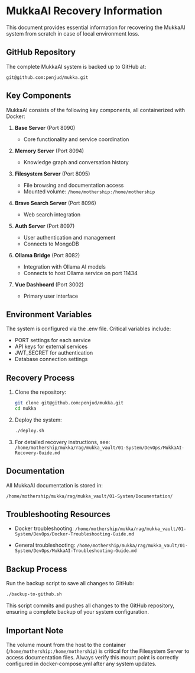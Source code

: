 # MukkaAI Recovery Information

This document provides essential information for recovering the MukkaAI system from scratch in case of local environment loss.

## GitHub Repository

The complete MukkaAI system is backed up to GitHub at:
```
git@github.com:penjud/mukka.git
```

## Key Components

MukkaAI consists of the following key components, all containerized with Docker:

1. **Base Server** (Port 8090)
   - Core functionality and service coordination

2. **Memory Server** (Port 8094)
   - Knowledge graph and conversation history

3. **Filesystem Server** (Port 8095)
   - File browsing and documentation access
   - Mounted volume: `/home/mothership:/home/mothership`

4. **Brave Search Server** (Port 8096)
   - Web search integration

5. **Auth Server** (Port 8097)
   - User authentication and management
   - Connects to MongoDB

6. **Ollama Bridge** (Port 8082)
   - Integration with Ollama AI models
   - Connects to host Ollama service on port 11434

7. **Vue Dashboard** (Port 3002)
   - Primary user interface

## Environment Variables

The system is configured via the .env file. Critical variables include:
- PORT settings for each service
- API keys for external services
- JWT_SECRET for authentication
- Database connection settings

## Recovery Process

1. Clone the repository:
   ```bash
   git clone git@github.com:penjud/mukka.git
   cd mukka
   ```

2. Deploy the system:
   ```bash
   ./deploy.sh
   ```

3. For detailed recovery instructions, see:
   `/home/mothership/mukka/rag/mukka_vault/01-System/DevOps/MukkaAI-Recovery-Guide.md`

## Documentation

All MukkaAI documentation is stored in:
```
/home/mothership/mukka/rag/mukka_vault/01-System/Documentation/
```

## Troubleshooting Resources

- Docker troubleshooting:
  `/home/mothership/mukka/rag/mukka_vault/01-System/DevOps/Docker-Troubleshooting-Guide.md`

- General troubleshooting:
  `/home/mothership/mukka/rag/mukka_vault/01-System/DevOps/MukkaAI-Troubleshooting-Guide.md`

## Backup Process

Run the backup script to save all changes to GitHub:
```bash
./backup-to-github.sh
```

This script commits and pushes all changes to the GitHub repository, ensuring a complete backup of your system configuration.

## Important Note

The volume mount from the host to the container (`/home/mothership:/home/mothership`) is critical for the Filesystem Server to access documentation files. Always verify this mount point is correctly configured in docker-compose.yml after any system updates.

